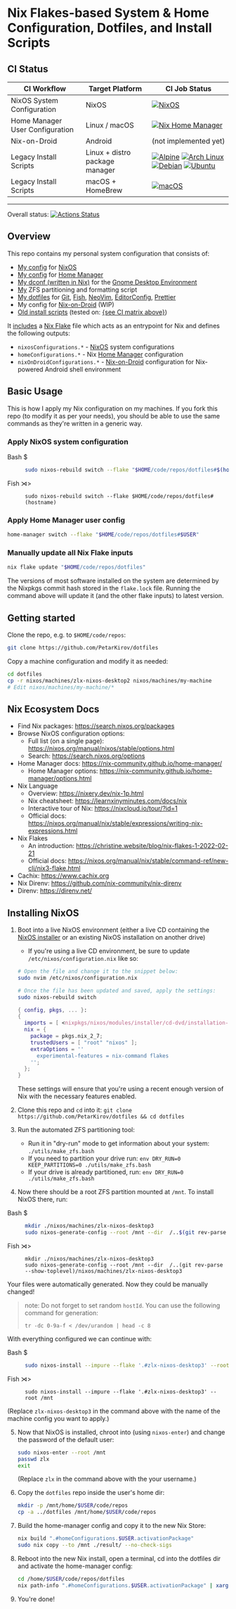 # Nix Flakes-based System & Home Configuration, Dotfiles, and Install Scripts

## CI Status

| CI Workflow                     | Target Platform                | CI Job Status                                                                                                                                                                      |
| ------------------------------- | ------------------------------ | ---------------------------------------------------------------------------------------------------------------------------------------------------------------------------------- |
| NixOS System Configuration      | NixOS                          | [![NixOS][gh-actions-nixos]][gh-actions]                                                                                                                                           |
| Home Manager User Configuration | Linux / macOS                  | [![Nix Home Manager][gh-actions-nix-hm]][gh-actions]                                                                                                                               |
| Nix-on-Droid                    | Android                        | (not implemented yet)                                                                                                                                                              |
| Legacy Install Scripts          | Linux + distro package manager | [![Alpine][gh-actions-alpine]][gh-actions] [![Arch Linux][gh-actions-archlinux]][gh-actions] [![Debian][gh-actions-debian]][gh-actions] [![Ubuntu][gh-actions-ubuntu]][gh-actions] |
| Legacy Install Scripts          | macOS + HomeBrew               | [![macOS][gh-actions-macos]][gh-actions]                                                                                                                                           |

---

Overall status: [![Actions Status](https://github.com/PetarKirov/dotfiles/workflows/CI/badge.svg)](https://github.com/PetarKirov/dotfiles/actions)

## Overview

This repo contains my personal system configuration that consists of:

* [My config](./nixos/sys/) for [NixOS](https://nixos.wiki/wiki/NixOS)
* [My config](./nixos/home/) for [Home Manager](https://github.com/nix-community/home-manager)
* [My dconf (written in Nix)](./nixos/home/dconf.nix) for the [Gnome Desktop Environment](https://www.gnome.org/)
* [My](./utils/make_zfs.bash) ZFS partitioning and formatting script
* [My dotfiles](./.config) for [Git](https://git-scm.com/), [Fish](https://fishshell.com/), [NeoVim](https://neovim.io/), [EditorConfig](https://editorconfig.org/), [Prettier](https://prettier.io/)
* My config for [Nix-on-Droid](https://github.com/t184256/nix-on-droid) (WIP)
* [Old install scripts](./install/) (tested on: [{see CI matrix above}](#ci-status))

It [includes](./flake.nix) a [Nix Flake][nix-flakes] file which acts as an entrypoint for Nix and defines the following outputs:

* `nixosConfigurations.*` - [NixOS][nixos] system configurations
* `homeConfigurations.*` - Nix [Home Manager][home-mgr] configuration
* `nixOnDroidConfigurations.*` - [Nix-on-Droid][nix-on-droid] configuration for Nix-powered Android shell environment

## Basic Usage

This is how I apply my Nix configuration on my machines.
If you fork this repo (to modify it as per your needs), you should be able to use the same commands as they're written in a generic way.

### Apply NixOS system configuration

<dl>
  <dt>Bash $</dt>
  <dd>

  ```bash
  sudo nixos-rebuild switch --flake "$HOME/code/repos/dotfiles#$(hostname)"
  ```

  </dd>

  <dt>Fish ⋊&gt;</dt>
  <dd>

  ```fish
  sudo nixos-rebuild switch --flake $HOME/code/repos/dotfiles#(hostname)
  ```

  </dd>
</dl>

### Apply Home Manager user config

```bash
home-manager switch --flake "$HOME/code/repos/dotfiles#$USER"
```

### Manually update all Nix Flake inputs

```bash
nix flake update "$HOME/code/repos/dotfiles"
```

The versions of most software installed on the system are determined by the
Nixpkgs commit hash stored in the `flake.lock` file. Running the command above
will update it (and the other flake inputs) to latest version.

## Getting started

Clone the repo, e.g. to `$HOME/code/repos`:

```bash
git clone https://github.com/PetarKirov/dotfiles
```

Copy a machine configuration and modify it as needed:

```bash
cd dotfiles
cp -r nixos/machines/zlx-nixos-desktop2 nixos/machines/my-machine
# Edit nixos/machines/my-machine/*
```

## Nix Ecosystem Docs

* Find Nix packages: <https://search.nixos.org/packages>
* Browse NixOS configuration options:
  * Full list (on a single page): <https://nixos.org/manual/nixos/stable/options.html>
  * Search: <https://search.nixos.org/options>
* Home Manager docs: <https://nix-community.github.io/home-manager/>
  * Home Manager options: <https://nix-community.github.io/home-manager/options.html>
* Nix Language
  * Overview: <https://nixery.dev/nix-1p.html>
  * Nix cheatsheet: <https://learnxinyminutes.com/docs/nix>
  * Interactive tour of Nix: <https://nixcloud.io/tour/?id=1>
  * Official docs: <https://nixos.org/manual/nix/stable/expressions/writing-nix-expressions.html>
* Nix Flakes
  * An introduction: <https://christine.website/blog/nix-flakes-1-2022-02-21>
  * Official docs: <https://nixos.org/manual/nix/stable/command-ref/new-cli/nix3-flake.html>
* Cachix: <https://www.cachix.org>
* Nix Direnv: <https://github.com/nix-community/nix-direnv>
* Direnv: <https://direnv.net/>

## Installing NixOS

1. Boot into a live NixOS environment (either a live CD containing the [NixOS
installer](https://nixos.org/download.html#nixos-iso) or an existing NixOS installation on another drive)
    * If you're using a live CD environment, be sure to update `/etc/nixos/configuration.nix` like so:
    ```sh
    # Open the file and change it to the snippet below:
    sudo nvim /etc/nixos/configuration.nix

    # Once the file has been updated and saved, apply the settings:
    sudo nixos-rebuild switch
    ```

    ```nix
    { config, pkgs, ... }:
    {
      imports = [ <nixpkgs/nixos/modules/installer/cd-dvd/installation-cd-graphical-gnome.nix> ];
      nix = {
        package = pkgs.nix_2_7;
        trustedUsers = [ "root" "nixos" ];
        extraOptions = ''
          experimental-features = nix-command flakes
        '';
      };
    }
    ```
    These settings will ensure that you're using a recent enough version of
    Nix with the necessary features enabled.

2. Clone this repo and `cd` into it:
`git clone https://github.com/PetarKirov/dotfiles && cd dotfiles`
3. Run the automated ZFS partitioning tool:
   * Run it in "dry-run" mode to get information about your system:
     `./utils/make_zfs.bash`
   * If you need to partition your drive run:
     `env DRY_RUN=0 KEEP_PARTITIONS=0 ./utils/make_zfs.bash`
   * If your drive is already partitioned, run: `env DRY_RUN=0
     ./utils/make_zfs.bash`
4. Now there should be a root ZFS partition mounted at `/mnt`. To install NixOS
there, run:

<dl>
  <dt>Bash $</dt>
  <dd>

  ```bash
  mkdir ./nixos/machines/zlx-nixos-desktop3
  sudo nixos-generate-config --root /mnt --dir  /..$(git rev-parse --show-toplevel)/nixos/machines/zlx-nixos-desktop3
  ```
  </dd>

  <dt>Fish ⋊&gt;</dt>
  <dd>

  ```fish
  mkdir ./nixos/machines/zlx-nixos-desktop3
  sudo nixos-generate-config --root /mnt --dir  /..(git rev-parse --show-toplevel)/nixos/machines/zlx-nixos-desktop3
  ```
  </dd>

  Your files were automatically generated. Now they could be manually changed!
  > note: Do not forget to set random `hostId`. You can use the following command for generation:
  > ```
  > tr -dc 0-9a-f < /dev/urandom | head -c 8
  > ```

  With everything configured we can continue with:

  <dt>Bash $</dt>
  <dd>

  ```bash
  sudo nixos-install --impure --flake '.#zlx-nixos-desktop3' --root /mnt
  ```
  </dd>

  <dt>Fish ⋊&gt;</dt>
  <dd>

  ```fish
  sudo nixos-install --impure --flake '.#zlx-nixos-desktop3' --root /mnt
  ```

  </dd>
</dl>

   (Replace `zlx-nixos-desktop3` in the command above with the name of the
   machine config you want to apply.)

5. Now that NixOS is installed, chroot into (using `nixos-enter`) and change the
password of the default user:

   ```sh
   sudo nixos-enter --root /mnt
   passwd zlx
   exit
   ```

   (Replace `zlx` in the command above with the your username.)

6. Copy the `dotfiles` repo inside the user's home dir:

   ```sh
   mkdir -p /mnt/home/$USER/code/repos
   cp -a ../dotfiles /mnt/home/$USER/code/repos
   ```

7. Build the home-manager config and copy it to the new Nix Store:

   ```sh
   nix build ".#homeConfigurations.$USER.activationPackage"
   sudo nix copy --to /mnt ./result/ --no-check-sigs
   ```

8. Reboot into the new Nix install, open a terminal, cd into the dotfiles dir and activate the home-manager config:

   ```sh
   cd /home/$USER/code/repos/dotfiles
   nix path-info ".#homeConfigurations.$USER.activationPackage" | xargs -I@@ sh -c '@@/activate'
   ```

9. You're done!

[nixos]: https://nixos.org/
[home-mgr]: https://github.com/nix-community/home-manager
[nix-on-droid]: https://github.com/t184256/nix-on-droid
[nix-flakes]: https://nixos.org/manual/nix/stable/command-ref/new-cli/nix3-flake.html

[gh-actions]: https://github.com/PetarKirov/dotfiles/actions

[gh-actions-alpine]: https://github-actions.40ants.com/PetarKirov/dotfiles/matrix.svg?only=ci.alpine
[gh-actions-archlinux]: https://github-actions.40ants.com/PetarKirov/dotfiles/matrix.svg?only=ci.archlinux
[gh-actions-debian]: https://github-actions.40ants.com/PetarKirov/dotfiles/matrix.svg?only=ci.debian
[gh-actions-ubuntu]: https://github-actions.40ants.com/PetarKirov/dotfiles/matrix.svg?only=ci.ubuntu
[gh-actions-macos]: https://github-actions.40ants.com/PetarKirov/dotfiles/matrix.svg?only=ci.macOS-latest
[gh-actions-nixos]: https://github-actions.40ants.com/PetarKirov/dotfiles/matrix.svg?only=ci.nixos
[gh-actions-nix-hm]: https://github-actions.40ants.com/PetarKirov/dotfiles/matrix.svg?only=ci.nix-hm
